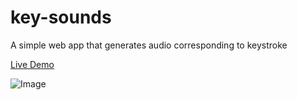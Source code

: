 # key-sounds
A simple web app that generates audio corresponding to keystroke

[Live Demo]()

![Image]()

